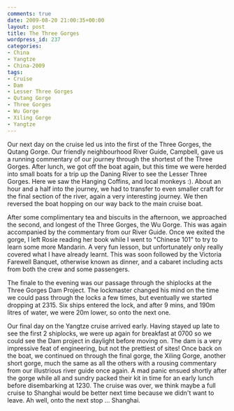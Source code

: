 ```yaml
---
comments: true
date: 2009-08-20 21:00:35+00:00
layout: post
title: The Three Gorges
wordpress_id: 237
categories:
- China
- Yangtze
- China-2009
tags:
- Cruise
- Dam
- Lesser Three Gorges
- Qutang Gorge
- Three Gorges
- Wu Gorge
- Xiling Gorge
- Yangtze
---
```


Our next day on the cruise led us into the first of the Three Gorges, the Qutang Gorge. Our friendly neighbourhood River Guide, Campbell, gave us a running commentary of our journey through the shortest of the Three Gorges. After lunch, we got off the boat again, but this time we were herded into small boats for a trip up the Daning River to see the Lesser Three Gorges. Here we saw the Hanging Coffins, and local monkeys :). About an hour and a half into the journey, we had to transfer to even smaller craft for the final section of the river, again a very interesting journey. We then reversed the boat hopping on our way back to the main cruise boat.



After some complimentary tea and biscuits in the afternoon, we approached the second, and longest of the Three Gorges, the Wu Gorge. This was again accompanied by the commentary from our River Guide. Once we exited the gorge, I left Rosie reading her book while I went to "Chinese 101" to try to learn some more Mandarin. A very fun lesson, but unfortunately only really covered what I have already learnt. This was soon followed by the Victoria Farewell Banquet, otherwise known as dinner, and a cabaret including acts from both the crew and some passengers.



The finale to the evening was our passage through the shiplocks at the Three Gorges Dam Project. The lockmaster changed his mind on the time we could pass through the locks a few times, but eventually we started dropping at 2315. Six ships entered the lock, and after 9 mins, and 190m litres of water, we were 20m lower, so onto the next one.



Our final day on the Yangtze cruise arrived early. Having stayed up late to see the first 2 shiplocks, we were up again for breakfast at 0700 so we could see the Dam project in daylight before moving on. The dam is a very impressive feat of engineering, but not the prettiest of sites! Once back on the boat, we continued on through the final gorge, the Xiling Gorge, another short gorge, much the same as all the others with a rousing commentary from our illustrious river guide once again. A mad panic ensued shortly after the gorge while all and sundry packed their kit in time for an early lunch before disembarking at 1230. The cruise was over, we think maybe a full cruise to Shanghai would be better next time because we didn't want to leave. Ah well, onto the next stop ... Shanghai.
